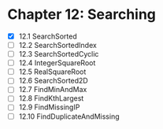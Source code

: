 # Chapter 12: Searching

- [x] 12.1 SearchSorted
- [ ] 12.2 SearchSortedIndex
- [ ] 12.3 SearchSortedCyclic
- [ ] 12.4 IntegerSquareRoot
- [ ] 12.5 RealSquareRoot
- [ ] 12.6 SearchSorted2D
- [ ] 12.7 FindMinAndMax
- [ ] 12.8 FindKthLargest
- [ ] 12.9 FindMissingIP
- [ ] 12.10 FindDuplicateAndMissing
